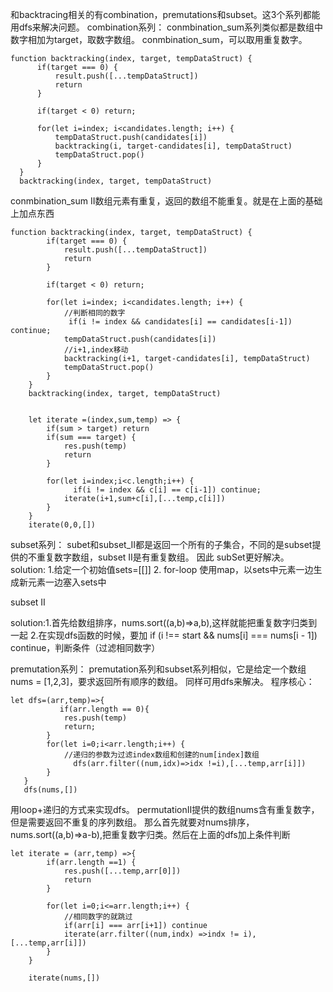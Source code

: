 和backtracing相关的有combination，premutations和subset。这3个系列都能用dfs来解决问题。
combination系列：
conmbination_sum系列类似都是数组中数字相加为target，取数字数组。
conmbination_sum，可以取用重复数字。
```
function backtracking(index, target, tempDataStruct) {
      if(target === 0) {
          result.push([...tempDataStruct])
          return
      }
  
      if(target < 0) return;
  
      for(let i=index; i<candidates.length; i++) {
          tempDataStruct.push(candidates[i])
          backtracking(i, target-candidates[i], tempDataStruct)
          tempDataStruct.pop()
      }
  }
  backtracking(index, target, tempDataStruct)
```
conmbination_sum II数组元素有重复，返回的数组不能重复。就是在上面的基础上加点东西
```
function backtracking(index, target, tempDataStruct) {
        if(target === 0) {
            result.push([...tempDataStruct])
            return
        }
    
        if(target < 0) return;
    
        for(let i=index; i<candidates.length; i++) {
            //判断相同的数字
             if(i != index && candidates[i] == candidates[i-1]) continue;
            tempDataStruct.push(candidates[i])
            //i+1,index移动
            backtracking(i+1, target-candidates[i], tempDataStruct)
            tempDataStruct.pop()
        }
    }
    backtracking(index, target, tempDataStruct)
```

```

    let iterate =(index,sum,temp) => {
        if(sum > target) return
        if(sum === target) {
            res.push(temp)
            return
        }

        for(let i=index;i<c.length;i++) {
              if(i != index && c[i] == c[i-1]) continue;
            iterate(i+1,sum+c[i],[...temp,c[i]])
        }
    }
    iterate(0,0,[])
```


subset系列：
subet和subset_II都是返回一个所有的子集合，不同的是subset提供的不重复数字数组，subset II是有重复数组。
因此 subSet更好解决。
solution: 1.给定一个初始值sets=[[]] 
          2. for-loop 使用map，以sets中元素一边生成新元素一边塞入sets中

subset II

solution:1.首先给数组排序，nums.sort((a,b)=>a,b),这样就能把重复数字归类到一起
         2.在实现dfs函数的时候，要加  if (i !== start && nums[i] === nums[i - 1]) continue，判断条件（过滤相同数字）

premutation系列：
premutation系列和subset系列相似，它是给定一个数组nums = [1,2,3]，要求返回所有顺序的数组。
同样可用dfs来解决。
程序核心：
```
let dfs=(arr,temp)=>{
           if(arr.length == 0){
            res.push(temp)
            return;
        }
        for(let i=0;i<arr.length;i++) {
            //递归的参数为过滤index数组和创建的num[index]数组
              dfs(arr.filter((num,idx)=>idx !=i),[...temp,arr[i]])
        }
   }
   dfs(nums,[])
```
用loop+递归的方式来实现dfs。
permutationII提供的数组nums含有重复数字，但是需要返回不重复的序列数组。
那么首先就要对nums排序，nums.sort((a,b)=>a-b),把重复数字归类。然后在上面的dfs加上条件判断
```
let iterate = (arr,temp) =>{
        if(arr.length ==1) {
            res.push([...temp,arr[0]])
            return
        }

        for(let i=0;i<=arr.length;i++) {
            //相同数字的就跳过
            if(arr[i] === arr[i+1]) continue
            iterate(arr.filter((num,indx) =>indx != i),[...temp,arr[i]])
        }
    }

    iterate(nums,[])

```